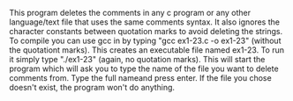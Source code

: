 This program deletes the comments in any c program or any other language/text file that uses the same comments syntax. It also ignores the character constants between quotation marks to avoid deleting the strings. 
To compile you can use gcc in by typing "gcc ex1-23.c -o ex1-23" (without the quotationt marks). This creates an executable file named ex1-23. To run it simply type "./ex1-23" (again, no quotation marks). This will start the program which will ask you to type the name of the file you want to delete comments from. Type the full nameand press enter. If the file you chose doesn't exist, the program won't do anything.
